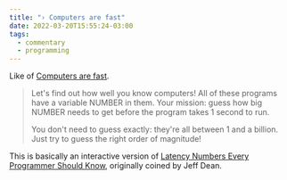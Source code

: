 ```yaml
---
title: "› Computers are fast"
date: 2022-03-20T15:55:24-03:00
tags:
  - commentary
  - programming
---
```


Like of [Computers are fast](https://computers-are-fast.github.io).

<!--more-->

> Let's find out how well you know computers! All of these programs have a variable NUMBER in them. Your mission: guess how big NUMBER needs to get before the program takes 1 second to run.
>
> You don't need to guess exactly: they're all between 1 and a billion. Just try to guess the right order of magnitude!

This is basically an interactive version of [Latency Numbers Every Programmer Should Know](https://gist.github.com/jboner/2841832), originally coined by Jeff Dean.

